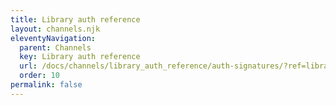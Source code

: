 ```yaml
---
title: Library auth reference
layout: channels.njk
eleventyNavigation:
  parent: Channels
  key: Library auth reference
  url: /docs/channels/library_auth_reference/auth-signatures/?ref=library_auth_reference
  order: 10
permalink: false
---
```

